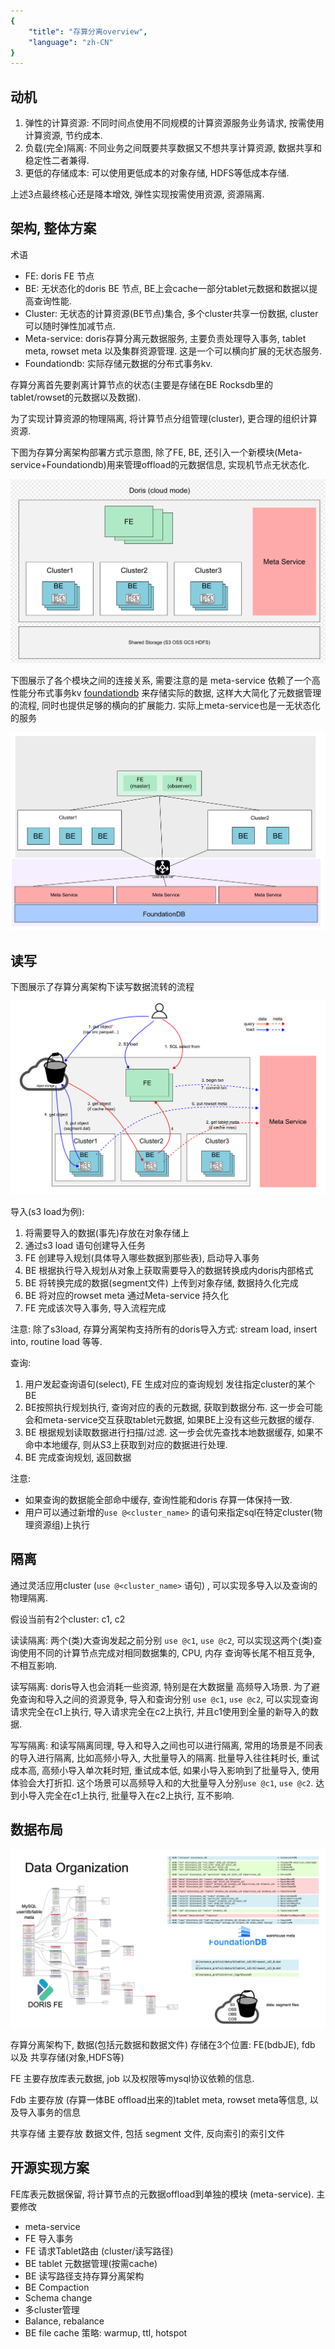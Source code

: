 ```yaml
---
{
    "title": "存算分离overview",
    "language": "zh-CN"
}
---
```


<!--
Licensed to the Apache Software Foundation (ASF) under one
or more contributor license agreements.  See the NOTICE file
distributed with this work for additional information
regarding copyright ownership.  The ASF licenses this file
to you under the Apache License, Version 2.0 (the
"License"); you may not use this file except in compliance
with the License.  You may obtain a copy of the License at

  http://www.apache.org/licenses/LICENSE-2.0

Unless required by applicable law or agreed to in writing,
software distributed under the License is distributed on an
"AS IS" BASIS, WITHOUT WARRANTIES OR CONDITIONS OF ANY
KIND, either express or implied.  See the License for the
specific language governing permissions and limitations
under the License.
-->

## 动机

1. 弹性的计算资源: 不同时间点使用不同规模的计算资源服务业务请求, 按需使用计算资源, 节约成本.
2. 负载(完全)隔离: 不同业务之间既要共享数据又不想共享计算资源, 数据共享和稳定性二者兼得.
3. 更低的存储成本: 可以使用更低成本的对象存储, HDFS等低成本存储.

上述3点最终核心还是降本增效, 弹性实现按需使用资源, 资源隔离.

## 架构, 整体方案

术语

- FE: doris FE 节点
- BE: 无状态化的doris BE 节点, BE上会cache一部分tablet元数据和数据以提高查询性能.
- Cluster: 无状态的计算资源(BE节点)集合, 多个cluster共享一份数据, cluster可以随时弹性加减节点.
- Meta-service: doris存算分离元数据服务, 主要负责处理导入事务, tablet meta, rowset meta 以及集群资源管理. 这是一个可以横向扩展的无状态服务.
- Foundationdb: 实际存储元数据的分布式事务kv.

存算分离首先要剥离计算节点的状态(主要是存储在BE Rocksdb里的tablet/rowset的元数据以及数据).

为了实现计算资源的物理隔离, 将计算节点分组管理(cluster), 更合理的组织计算资源. 

下图为存算分离架构部署方式示意图, 除了FE, BE, 还引入一个新模块(Meta-service+Foundationdb)用来管理offload的元数据信息, 实现机节点无状态化.

![img](../../../../../static/images/separation-of-storage-and-compute/overview_arch.png)

下图展示了各个模块之间的连接关系, 需要注意的是 meta-service 依赖了一个高性能分布式事务kv [foundationdb](https://github.com/apple/foundationdb) 来存储实际的数据, 这样大大简化了元数据管理的流程, 同时也提供足够的横向的扩展能力. 实际上meta-service也是一无状态化的服务

![img](../../../../../static/images/separation-of-storage-and-compute/arch_modules.png)

## 读写

下图展示了存算分离架构下读写数据流转的流程

![img](../../../../../static/images/separation-of-storage-and-compute/data_flow.png)

导入(s3 load为例): 

1. 将需要导入的数据(事先)存放在对象存储上
2. 通过s3 load 语句创建导入任务 
3. FE 创建导入规划(具体导入哪些数据到那些表), 启动导入事务
4. BE 根据执行导入规划从对象上获取需要导入的数据转换成内doris内部格式
5. BE 将转换完成的数据(segment文件) 上传到对象存储, 数据持久化完成
6. BE 将对应的rowset meta 通过Meta-service 持久化
7. FE 完成该次导入事务, 导入流程完成

注意: 除了s3load, 存算分离架构支持所有的doris导入方式: stream load, insert into, routine load 等等.

查询:

1. 用户发起查询语句(select), FE 生成对应的查询规划 发往指定cluster的某个BE
2. BE按照执行规划执行, 查询对应的表的元数据, 获取到数据分布. 这一步会可能会和meta-service交互获取tablet元数据, 如果BE上没有这些元数据的缓存.
3. BE 根据规划读取数据进行扫描/过滤. 这一步会优先查找本地数据缓存, 如果不命中本地缓存, 则从S3上获取到对应的数据进行处理.
4. BE 完成查询规划, 返回数据

注意:

- 如果查询的数据能全部命中缓存, 查询性能和doris 存算一体保持一致.
- 用户可以通过新增的`use @<cluster_name>` 的语句来指定sql在特定cluster(物理资源组)上执行

## 隔离

通过灵活应用cluster (`use @<cluster_name>` 语句) , 可以实现多导入以及查询的物理隔离.

假设当前有2个cluster: c1, c2

读读隔离: 两个(类)大查询发起之前分别 `use @c1`, `use @c2`, 可以实现这两个(类)查询使用不同的计算节点完成对相同数据集的, CPU, 内存 查询等长尾不相互竞争, 不相互影响.

读写隔离: doris导入也会消耗一些资源, 特别是在大数据量 高频导入场景. 为了避免查询和导入之间的资源竞争, 导入和查询分别 `use @c1`, `use @c2`, 可以实现查询请求完全在c1上执行, 导入请求完全在c2上执行, 并且c1使用到全量的新导入的数据.

写写隔离: 和读写隔离同理, 导入和导入之间也可以进行隔离, 常用的场景是不同表的导入进行隔离, 比如高频小导入, 大批量导入的隔离. 批量导入往往耗时长, 重试成本高, 高频小导入单次耗时短, 重试成本低, 如果小导入影响到了批量导入, 使用体验会大打折扣. 这个场景可以高频导入和的大批量导入分别`use @c1`, `use @c2`. 达到小导入完全在c1上执行, 批量导入在c2上执行, 互不影响.

## 数据布局

![img](../../../../../static/images/separation-of-storage-and-compute/data_layout.png)

存算分离架构下, 数据(包括元数据和数据文件) 存储在3个位置: FE(bdbJE), fdb 以及 共享存储(对象,HDFS等)

FE 主要存放库表元数据, job 以及权限等mysql协议依赖的信息.

Fdb 主要存放  (存算一体BE offload出来的)tablet meta, rowset meta等信息, 以及导入事务的信息

共享存储 主要存放 数据文件, 包括 segment 文件, 反向索引的索引文件

## 开源实现方案

FE库表元数据保留, 将计算节点的元数据offload到单独的模块 (meta-service). 主要修改

- meta-service
- FE 导入事务
- FE 请求Tablet路由 (cluster/读写路径)
- BE tablet 元数据管理(按需cache)
- BE 读写路径支持存算分离架构
- BE Compaction
- Schema change
- 多cluster管理
- Balance, rebalance
- BE file cache 策略: warmup, ttl, hotspot
